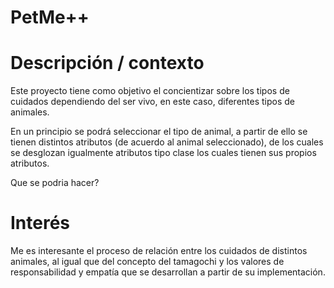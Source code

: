 # PetMe++

# Descripción / contexto
Este proyecto tiene como objetivo el concientizar sobre los tipos de cuidados dependiendo del ser vivo, en este caso, diferentes tipos de animales.

En un principio se podrá seleccionar el tipo de animal, a partir de ello se tienen distintos atributos (de acuerdo al animal seleccionado), de los cuales se desglozan igualmente atributos tipo clase los cuales tienen sus propios atributos.

Que se podria hacer?

# Interés
Me es interesante el proceso de relación entre los cuidados de distintos animales, al igual que del concepto del tamagochi y los valores de responsabilidad y empatía que se desarrollan a partir de su implementación.
